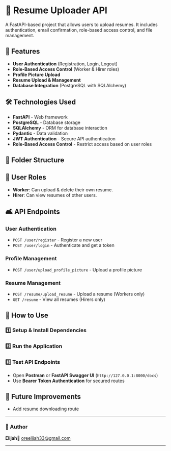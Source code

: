 # 👤 Resume Uploader API

A FastAPI-based project that allows users to upload resumes. It includes authentication, email confirmation, role-based access control, and file management.

## 🚀 Features

- **User Authentication** (Registration, Login, Logout)
- **Role-Based Access Control** (Worker & Hirer roles)
- **Profile Picture Upload**
- **Resume Upload & Management**
- **Database Integration** (PostgreSQL with SQLAlchemy)

## 🛠️ Technologies Used

- **FastAPI** - Web framework
- **PostgreSQL** - Database storage
- **SQLAlchemy** - ORM for database interaction
- **Pydantic** - Data validation
- **JWT Authentication** - Secure API authentication
- **Role-Based Access Control** - Restrict access based on user roles

## 📂 Folder Structure

## 🔑 **User Roles**

- **Worker**: Can upload & delete their own resume.
- **Hirer**: Can view resumes of other users.

## 🛋️ **API Endpoints**

### **User Authentication**

- `POST /user/register` - Register a new user
- `POST /user/login` - Authenticate and get a token

### **Profile Management**

- `POST /user/upload_profile_picture` - Upload a profile picture

### **Resume Management**

- `POST /resume/upload_resume` - Upload a resume (Workers only)
- `GET /resume` - View all resumes (Hirers only)

## 📝 **How to Use**

### 1️⃣ **Setup & Install Dependencies**

### 2️⃣ **Run the Application**

### 3️⃣ **Test API Endpoints**

- Open **Postman** or **FastAPI Swagger UI** (`http://127.0.0.1:8000/docs`)
- Use **Bearer Token Authentication** for secured routes

## 🎯 **Future Improvements**

- Add resume downloading route 
---

### **👤 Author**

**Elijah**📧 [oreelijah33@gmail.com](mailto:oreelijah33@gmail.com)

---
